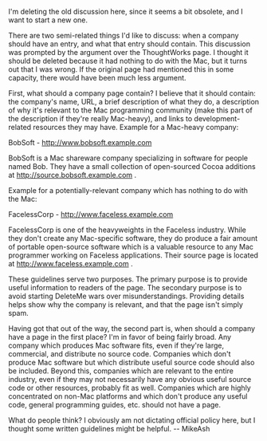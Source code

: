 

I'm deleting the old discussion here, since it seems a bit obsolete, and I want to start a new one.

There are two semi-related things I'd like to discuss: when a company should have an entry, and what that entry should contain. This discussion was prompted by the argument over the ThoughtWorks page. I thought it should be deleted because it had nothing to do with the Mac, but it turns out that I was wrong. If the original page had mentioned this in some capacity, there would have been much less argument.

First, what should a company page contain? I believe that it should contain: the company's name, URL, a brief description of what they do, a description of why it's relevant to the Mac programming community (make this part of the description if they're really Mac-heavy), and links to development-related resources they may have. Example for a Mac-heavy company:

BobSoft - http://www.bobsoft.example.com

BobSoft is a Mac shareware company specializing in software for people named Bob. They have a small collection of open-sourced Cocoa additions at http://source.bobsoft.example.com .

Example for a potentially-relevant company which has nothing to do with the Mac:

FacelessCorp - http://www.faceless.example.com

FacelessCorp is one of the heavyweights in the Faceless industry. While they don't create any Mac-specific software, they do produce a fair amount of portable open-source software which is a valuable resource to any Mac programmer working on Faceless applications. Their source page is located at http://www.faceless.example.com .

These guidelines serve two purposes. The primary purpose is to provide useful information to readers of the page. The secondary purpose is to avoid starting DeleteMe wars over misunderstandings. Providing details helps show why the company is relevant, and that the page isn't simply spam.

Having got that out of the way, the second part is, when should a company have a page in the first place? I'm in favor of being fairly broad. Any company which produces Mac software fits, even if they're large, commercial, and distribute no source code. Companies which don't produce Mac software but which distribute useful source code should also be included. Beyond this, companies which are relevant to the entire industry, even if they may not necessarily have any obvious useful source code or other resources, probably fit as well. Companies which are highly concentrated on non-Mac platforms and which don't produce any useful code, general programming guides, etc. should not have a page.

What do people think? I obviously am not dictating official policy here, but I thought some written guidelines might be helpful. -- MikeAsh
